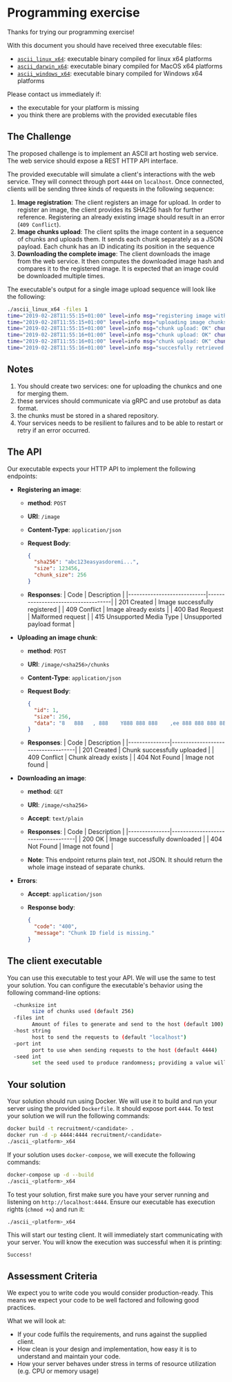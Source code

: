 # Programming exercise

Thanks for trying our programming exercise!

With this document you should have received three executable files:

+ [`ascii_linux_x64`](ascii_linux_x64): executable binary compiled for linux x64 platforms
+ [`ascii_darwin_x64`](ascii_darwin_x64): executable binary compiled for MacOS x64 platforms
+ [`ascii_windows_x64`](ascii_windows_x64.exe): executable binary compiled for Windows x64 platforms

Please contact us immediately if:

+ the executable for your platform is missing
+ you think there are problems with the provided executable files


## The Challenge

The proposed challenge is to implement an ASCII art hosting web service. The web service should expose a REST HTTP API interface.

The provided executable will simulate a client's interactions with the web service. They will connect through port `4444` on `localhost`.  Once connected, clients will be sending three kinds of requests in the following sequence:

1. **Image registration**: The client registers an image for upload. In order to register an image, the client provides its SHA256 hash for further reference. Registering an already existing image should result in an error (`409 Conflict`).
2. **Image chunks upload**: The client splits the image content in a sequence of chunks and uploads them. It sends each chunk separately as a JSON payload. Each chunk has an ID indicating its position in the sequence
3. **Downloading the complete image**: The client downloads the image from the web service. It then computes the downloaded image hash and compares it to the registered image. It is expected that an image could be downloaded multiple times.

The executable's output for a single image upload sequence will look like the following:

```bash
./ascii_linux_x64 -files 1
time="2019-02-28T11:55:15+01:00" level=info msg="registering image with server" image_sha256=8a99030199b315fe8e4cf93d93478facdf1801a0ddb0d9bc1325961597a42a3f
time="2019-02-28T11:55:15+01:00" level=info msg="uploading image chunks" chunks_count=3 image_sha256=8a99030199b315fe8e4cf93d93478facdf1801a0ddb0d9bc1325961597a42a3f
time="2019-02-28T11:55:15+01:00" level=info msg="chunk upload: OK" chunk_id=1 chunk_size=256 image_sha256=8a99030199b315fe8e4cf93d93478facdf1801a0ddb0d9bc1325961597a42a3f
time="2019-02-28T11:55:16+01:00" level=info msg="chunk upload: OK" chunk_id=0 chunk_size=256 image_sha256=8a99030199b315fe8e4cf93d93478facdf1801a0ddb0d9bc1325961597a42a3f
time="2019-02-28T11:55:16+01:00" level=info msg="chunk upload: OK" chunk_id=2 chunk_size=187 image_sha256=8a99030199b315fe8e4cf93d93478facdf1801a0ddb0d9bc1325961597a42a3f
time="2019-02-28T11:55:16+01:00" level=info msg="succesfully retrieved image" image_sha256=8a99030199b315fe8e4cf93d93478facdf1801a0ddb0d9bc1325961597a42a3f
```

## Notes

1. You should create two services: one for uploading the chunkcs and one for merging them.
2. these services should communicate via gRPC and use protobuf as data format.
3. the chunks must be stored in a shared repository.
4. Your services needs to be resilient to failures and to be able to restart or retry if an error occurred.

## The API

Our executable expects your HTTP API to implement the following endpoints:

+ **Registering an image**:
  + **method**: `POST`
  + **URI**: `/image`
  + **Content-Type**: `application/json`
  + **Request Body**:

      ```json
      {
        "sha256": "abc123easyasdoremi...",
        "size": 123456,
        "chunk_size": 256
      }
      ```

  + **Responses**:
    | Code                       |              Description           |
    |----------------------------|------------------------------------|
    | 201 Created                | Image successfully registered       |
    | 409 Conflict               | Image already exists               |
    | 400 Bad Request            | Malformed request                  |
    | 415 Unsupported Media Type | Unsupported payload format         |

+ **Uploading an image chunk**:
  + **method**: `POST`
  + **URI**: `/image/<sha256>/chunks`
  + **Content-Type**: `application/json`
  + **Request Body**:

      ```json
      {
        "id": 1,
        "size": 256,
        "data": "8   888   , 888    Y888 888 888    ,ee 888 888 888 888 ...",
      }
      ```

  + **Responses**:
    | Code          |              Description           |
    |---------------|------------------------------------|
    | 201 Created   | Chunk successfully uploaded         |
    | 409 Conflict  | Chunk already exists               |
    | 404 Not Found | Image not found                    |

+ **Downloading an image**:
  + **method**: `GET`
  + **URI**: `/image/<sha256>`
  + **Accept**: `text/plain`
  + **Responses**:
    | Code          |              Description           |
    |---------------|------------------------------------|
    | 200 OK        | Image successfully downloaded       |
    | 404 Not Found | Image not found                    |

  + **Note**: This endpoint returns plain text, not JSON. It should return the whole image instead of separate chunks.

+ **Errors**:
  + **Accept**: `application/json`
  + **Response body**:

    ```json
    {
      "code": "400",
      "message": "Chunk ID field is missing."
    }
    ```

## The client executable

 You can use this executable to test your API. We will use the same to test your solution. You can configure the executable's behavior using the following command-line options:

```bash
  -chunksize int
        size of chunks used (default 256)
  -files int
        Amount of files to generate and send to the host (default 100)
  -host string
        host to send the requests to (default "localhost")
  -port int
        port to use when sending requests to the host (default 4444)
  -seed int
        set the seed used to produce randomness; providing a value will allow reproducible runs (default -1)
```

## Your solution

Your solution should run using Docker. We will use it to build and run your server using the provided `Dockerfile`. It should expose port `4444`. To test your solution we will run the following commands:

```bash
docker build -t recruitment/<candidate> .
docker run -d -p 4444:4444 recruitment/<candidate>
./ascii_<platform>_x64
```

If your solution uses `docker-compose`, we will execute the following commands:

```bash
docker-compose up -d --build
./ascii_<platform>_x64
```

To test your solution, first make sure you have your server
running and listening on `http://localhost:4444`. Ensure our executable has execution rights (`chmod +x`) and run it:

```bash
./ascii_<platform>_x64
```

This will start our testing client. It will immediately start communicating with your server. You will know the execution was successful when it is printing:

```text
Success!
```

## Assessment Criteria

We expect you to write code you would consider production-ready.
This means we expect your code to be well factored and following good practices.

What we will look at:

+ If your code fulfils the requirements, and runs against the
supplied client.
+ How clean is your design and implementation, how easy it is to
understand and maintain your code.
+ How your server behaves under stress in terms of resource utilization (e.g. CPU or memory usage)
